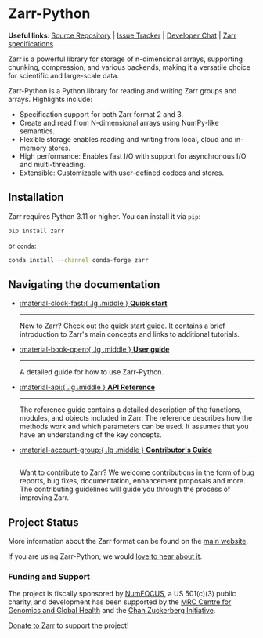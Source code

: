 # Zarr-Python

**Useful links**:
[Source Repository](https://github.com/zarr-developers/zarr-python) |
[Issue Tracker](https://github.com/zarr-developers/zarr-python/issues) |
[Developer Chat](https://ossci.zulipchat.com/) |
[Zarr specifications](https://zarr-specs.readthedocs.io)


Zarr is a powerful library for storage of n-dimensional arrays, supporting chunking,
compression, and various backends, making it a versatile choice for scientific and
large-scale data.

Zarr-Python is a Python library for reading and writing Zarr groups and arrays. Highlights include:

* Specification support for both Zarr format 2 and 3.
* Create and read from N-dimensional arrays using NumPy-like semantics.
* Flexible storage enables reading and writing from local, cloud and in-memory stores.
* High performance: Enables fast I/O with support for asynchronous I/O and multi-threading.
* Extensible: Customizable with user-defined codecs and stores.

## Installation

Zarr requires Python 3.11 or higher. You can install it via `pip`:

```bash
pip install zarr
```

or `conda`:

```bash
conda install --channel conda-forge zarr
```

## Navigating the documentation

<div class="grid cards" markdown>

-   [:material-clock-fast:{ .lg .middle } __Quick start__](quick-start.md)

    ---

    New to Zarr? Check out the quick start guide. It contains a brief
    introduction to Zarr's main concepts and links to additional tutorials.


-   [:material-book-open:{ .lg .middle } __User guide__](user-guide/installation.md)

    ---

    A detailed guide for how to use Zarr-Python.


-   [:material-api:{ .lg .middle } __API Reference__](api/open.md)

    ---

    The reference guide contains a detailed description of the functions, modules,
    and objects included in Zarr. The reference describes how the methods work and
    which parameters can be used. It assumes that you have an understanding of the
    key concepts.


-   [:material-account-group:{ .lg .middle } __Contributor's Guide__](contributing.md)

    ---

    Want to contribute to Zarr? We welcome contributions in the form of bug reports,
    bug fixes, documentation, enhancement proposals and more. The contributing guidelines
    will guide you through the process of improving Zarr.

</div>


## Project Status

More information about the Zarr format can be found on the [main website](https://zarr.dev).

If you are using Zarr-Python, we would [love to hear about it](https://github.com/zarr-developers/community/issues/19).

### Funding and Support
The project is fiscally sponsored by [NumFOCUS](https://numfocus.org/), a US
501(c)(3) public charity, and development has been supported by the
[MRC Centre for Genomics and Global Health](https://www.sanger.ac.uk/collaboration/mrc-centre-genomics-and-global-health-cggh/)
and the [Chan Zuckerberg Initiative](https://chanzuckerberg.com/).

[Donate to Zarr](https://numfocus.org/donate-to-zarr) to support the project!
